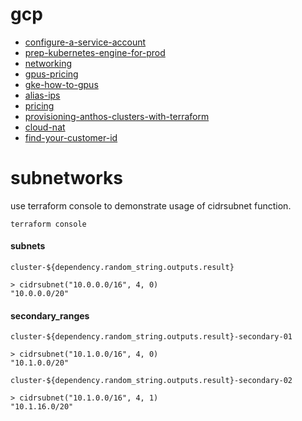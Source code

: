 # gcp

* [configure-a-service-account](https://github.com/terraform-google-modules/terraform-google-kubernetes-engine/tree/master/modules/beta-private-cluster#configure-a-service-account)
* [prep-kubernetes-engine-for-prod](https://cloud.google.com/solutions/prep-kubernetes-engine-for-prod)
* [networking](https://cloud.google.com/solutions/prep-kubernetes-engine-for-prod#configuring_networking)
* [gpus-pricing](https://cloud.google.com/compute/gpus-pricing)
* [gke-how-to-gpus](https://cloud.google.com/kubernetes-engine/docs/how-to/gpus)
* [alias-ips](https://cloud.google.com/kubernetes-engine/docs/concepts/alias-ips)
* [pricing](https://cloud.google.com/tpu/pricing)
* [provisioning-anthos-clusters-with-terraform](https://cloud.google.com/solutions/provisioning-anthos-clusters-with-terraform)
* [cloud-nat](https://cloud.google.com/nat/docs/overview)
* [find-your-customer-id](https://support.google.com/a/answer/10070793/find-your-customer-id?hl=en)

# subnetworks

use terraform console to demonstrate usage of cidrsubnet function.

```
terraform console
```

#### subnets

`cluster-${dependency.random_string.outputs.result}`

```
> cidrsubnet("10.0.0.0/16", 4, 0)
"10.0.0.0/20"
```

#### secondary_ranges

`cluster-${dependency.random_string.outputs.result}-secondary-01`

```
> cidrsubnet("10.1.0.0/16", 4, 0)
"10.1.0.0/20"
```

`cluster-${dependency.random_string.outputs.result}-secondary-02`

```
> cidrsubnet("10.1.0.0/16", 4, 1)
"10.1.16.0/20"
```
